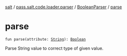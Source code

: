 [salt](../../index.md) / [pass.salt.code.loader.parser](../index.md) / [BooleanParser](index.md) / [parse](./parse.md)

# parse

`fun parse(attribute: `[`String`](https://kotlinlang.org/api/latest/jvm/stdlib/kotlin/-string/index.html)`): `[`Boolean`](https://kotlinlang.org/api/latest/jvm/stdlib/kotlin/-boolean/index.html)

Parse String value to correct type of given value.

